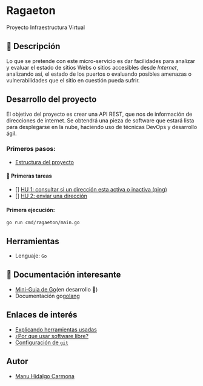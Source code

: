 # Ragaeton

Proyecto Infraestructura Virtual

## :memo: Descripción

Lo que se pretende con este micro-servicio es dar facilidades para analizar y evaluar el estado de sitios Webs o sitios accesibles desde *Internet*, analizando así, el estado de los puertos o evaluando posibles amenazas o vulnerabilidades que el sitio en cuestión pueda sufrir.

## Desarrollo del proyecto 

El objetivo del proyecto es crear una API REST, que nos de información de direcciones de internet. Se obtendrá una pieza de software que estará lista para desplegarse en la nube, haciendo uso de técnicas DevOps y desarrollo ágil.

### Primeros pasos:

- [Estructura del proyecto](./docs/estructura.md)

#### :notebook_with_decorative_cover: Primeras tareas

- [] [HU 1: consultar si un dirección esta activa o inactiva (ping)](https://github.com/venrra/ragaeton/issues/4)
- [] [HU 2: enviar una dirección](https://github.com/venrra/ragaeton/issues/5)

#### Primera ejecución: 

```
go run cmd/ragaeton/main.go
```

## Herramientas

- Lenguaje: `Go`

## :page_facing_up: Documentación interesante

- [Mini-Guia de Go](https://github.com/venrra/ragaeton/blob/master/docs/guia-go.md)(en desarrollo :hammer:)
- Documentación go[golang](https://golang.org/doc/)

## Enlaces de interés

- [Explicando herramientas usadas](./docs/herramientas.md)
- [¿Por que usar software libre?](./docs/softwareLibre.md)
- [Configuración de `git`](./docs/inicialGit.md)

## Autor 

- [Manu Hidalgo Carmona](https://github.com/venrra)